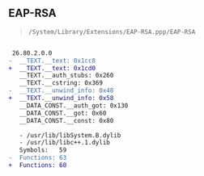## EAP-RSA

> `/System/Library/Extensions/EAP-RSA.ppp/EAP-RSA`

```diff

 26.80.2.0.0
-  __TEXT.__text: 0x1cc8
+  __TEXT.__text: 0x1cd0
   __TEXT.__auth_stubs: 0x260
   __TEXT.__cstring: 0x369
-  __TEXT.__unwind_info: 0x48
+  __TEXT.__unwind_info: 0x58
   __DATA_CONST.__auth_got: 0x130
   __DATA_CONST.__got: 0x60
   __DATA_CONST.__const: 0x80

   - /usr/lib/libSystem.B.dylib
   - /usr/lib/libc++.1.dylib
   Symbols:   59
-  Functions: 63
+  Functions: 60
 

```
